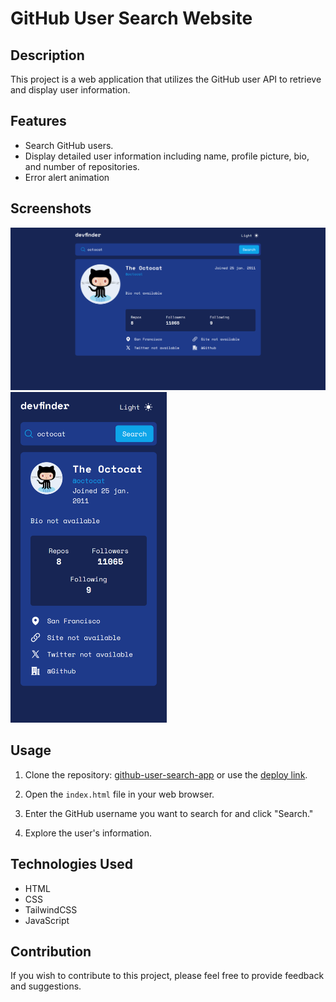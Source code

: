 # GitHub User Search Website

## Description

This project is a web application that utilizes the GitHub user API to retrieve and display user information.

## Features

- Search GitHub users.
- Display detailed user information including name, profile picture, bio, and number of repositories.
- Error alert animation

## Screenshots

<img src="./img/readme/desktop.png" />

<img src="./img/readme/mobile.png" width="250" />

## Usage

1. Clone the repository: [github-user-search-app](https://github.com/Guidll/github-user-search-app) or use the [deploy link](https://mellifluous-cupcake-dcde99.netlify.app/).

2. Open the `index.html` file in your web browser.

3. Enter the GitHub username you want to search for and click "Search."

4. Explore the user's information.

## Technologies Used

- HTML
- CSS
- TailwindCSS
- JavaScript

## Contribution

If you wish to contribute to this project, please feel free to provide feedback and suggestions.
